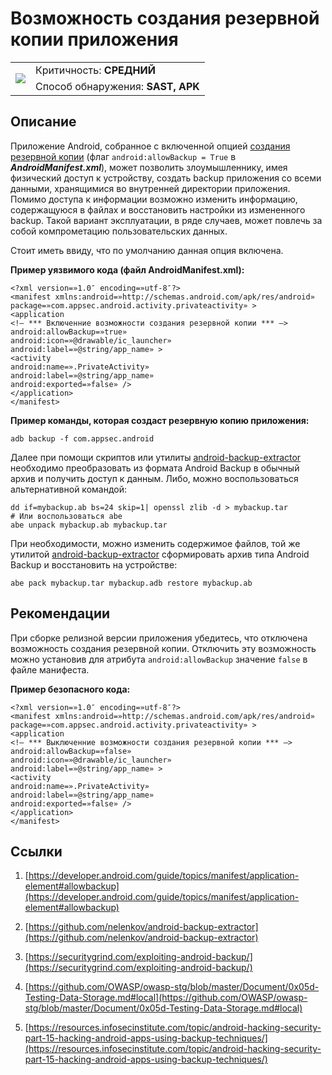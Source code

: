 # Возможность создания резервной копии приложения

<table class='noborder'>
    <colgroup>
      <col/>
      <col/>
    </colgroup>
    <tbody>
      <tr>
        <td rowspan="2"><img src="../../../img/defekt_srednij.png"/></td>
        <td>Критичность:<strong> СРЕДНИЙ</strong></td>
      </tr>
      <tr>
        <td>Способ обнаружения:<strong> SAST, APK</strong></td>
      </tr>
    </tbody>
</table>

## Описание

Приложение Android, собранное с включенной опцией [создания резервной копии](https://developer.android.com/guide/topics/manifest/application-element#allowbackup) (флаг `android:allowBackup = True` в ***AndroidManifest.xml***), может позволить злоумышленнику, имея физический доступ к устройству, создать backup приложения со всеми данными, хранящимися во внутренней директории приложения. Помимо доступа к информации возможно изменить информацию, содержащуюся в файлах и восстановить настройки из измененного backup. Такой вариант эксплуатации, в ряде случаев, может повлечь за собой компрометацию пользовательских данных.

Стоит иметь ввиду, что по умолчанию данная опция включена.

**Пример уязвимого кода (файл AndroidManifest.xml):**

    <?xml version=»1.0″ encoding=»utf-8″?>
    <manifest xmlns:android=»http://schemas.android.com/apk/res/android»
    package=»com.appsec.android.activity.privateactivity» >
    <application
    <!— *** Включенние возможности создания резервной копии *** —>
    android:allowBackup=»true»
    android:icon=»@drawable/ic_launcher»
    android:label=»@string/app_name» >
    <activity
    android:name=».PrivateActivity»
    android:label=»@string/app_name»
    android:exported=»false» />
    </application>
    </manifest>

**Пример команды, которая создаст резервную копию приложения:**

    adb backup -f com.appsec.android

Далее при помощи скриптов или утилиты [android-backup-extractor](https://github.com/nelenkov/android-backup-extractor) необходимо преобразовать из формата Android Backup в обычный архив и получить доступ к данным. Либо, можно воспользоваться альтернативной командой:

    dd if=mybackup.ab bs=24 skip=1| openssl zlib -d > mybackup.tar
    # Или воспользоваться abe
    abe unpack mybackup.ab mybackup.tar

При необходимости, можно изменить содержимое файлов, той же утилитой [android-backup-extractor](https://github.com/nelenkov/android-backup-extractor) сформировать архив типа Android Backup и восстановить на устройстве:

    abe pack mybackup.tar mybackup.adb restore mybackup.ab

## Рекомендации

При сборке релизной версии приложения убедитесь, что отключена возможность создания резервной копии. Отключить эту возможность можно установив для атрибута `android:allowBackup` значение `false` в файле манифеста.

**Пример безопасного кода:**

    <?xml version=»1.0″ encoding=»utf-8″?>
    <manifest xmlns:android=»http://schemas.android.com/apk/res/android»
    package=»com.appsec.android.activity.privateactivity» >
    <application
    <!— *** Выключенние возможности создания резервной копии *** —>
    android:allowBackup=»false»
    android:icon=»@drawable/ic_launcher»
    android:label=»@string/app_name» >
    <activity
    android:name=».PrivateActivity»
    android:label=»@string/app_name»
    android:exported=»false» />
    </application>
    </manifest>

## Ссылки

1. [https://developer.android.com/guide/topics/manifest/application-element#allowbackup](https://developer.android.com/guide/topics/manifest/application-element#allowbackup)

2. [https://github.com/nelenkov/android-backup-extractor](https://github.com/nelenkov/android-backup-extractor)

3. [https://securitygrind.com/exploiting-android-backup/](https://securitygrind.com/exploiting-android-backup/)

4. [https://github.com/OWASP/owasp-stg/blob/master/Document/0x05d-Testing-Data-Storage.md#local](https://github.com/OWASP/owasp-stg/blob/master/Document/0x05d-Testing-Data-Storage.md#local)

5. [https://resources.infosecinstitute.com/topic/android-hacking-security-part-15-hacking-android-apps-using-backup-techniques/](https://resources.infosecinstitute.com/topic/android-hacking-security-part-15-hacking-android-apps-using-backup-techniques/)
